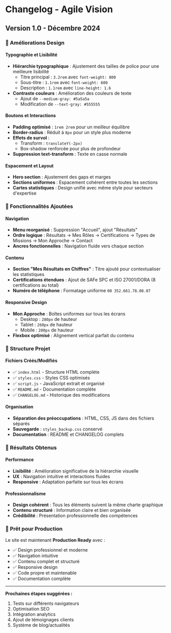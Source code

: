 # Changelog - Agile Vision

## Version 1.0 - Décembre 2024

### 🎨 Améliorations Design

#### Typographie et Lisibilité
- **Hiérarchie typographique** : Ajustement des tailles de police pour une meilleure lisibilité
  - Titre principal : `3.2rem` avec `font-weight: 800`
  - Sous-titre : `1.1rem` avec `font-weight: 600`
  - Description : `1.1rem` avec `line-height: 1.6`
- **Contraste couleurs** : Amélioration des couleurs de texte
  - Ajout de `--medium-gray: #5a5a5a`
  - Modification de `--text-gray: #555555`

#### Boutons et Interactions
- **Padding optimisé** : `1rem 2rem` pour un meilleur équilibre
- **Border-radius** : Réduit à `8px` pour un style plus moderne
- **Effets de survol** : 
  - Transform : `translateY(-2px)`
  - Box-shadow renforcée pour plus de profondeur
- **Suppression text-transform** : Texte en casse normale

#### Espacement et Layout
- **Hero section** : Ajustement des gaps et marges
- **Sections uniformes** : Espacement cohérent entre toutes les sections
- **Cartes statistiques** : Design unifié avec même style pour secteurs d'expertise

### 🔧 Fonctionnalités Ajoutées

#### Navigation
- **Menu reorganisé** : Suppression "Accueil", ajout "Résultats"
- **Ordre logique** : Résultats → Mes Rôles → Certifications → Types de Missions → Mon Approche → Contact
- **Ancres fonctionnelles** : Navigation fluide vers chaque section

#### Contenu
- **Section "Mes Résultats en Chiffres"** : Titre ajouté pour contextualiser les statistiques
- **Certifications étendues** : Ajout de SAFe SPC et ISO 27001/DORA (8 certifications au total)
- **Numéro de téléphone** : Formatage uniforme `00 352.661.78.08.07`

#### Responsive Design
- **Mon Approche** : Boîtes uniformes sur tous les écrans
  - Desktop : `280px` de hauteur
  - Tablet : `260px` de hauteur  
  - Mobile : `200px` de hauteur
- **Flexbox optimisé** : Alignement vertical parfait du contenu

### 📁 Structure Projet

#### Fichiers Créés/Modifiés
- ✅ `index.html` - Structure HTML complète
- ✅ `styles.css` - Styles CSS optimisés
- ✅ `script.js` - JavaScript extrait et organisé
- ✅ `README.md` - Documentation complète
- ✅ `CHANGELOG.md` - Historique des modifications

#### Organisation
- **Séparation des préoccupations** : HTML, CSS, JS dans des fichiers séparés
- **Sauvegarde** : `styles_backup.css` conservé
- **Documentation** : README et CHANGELOG complets

### 🎯 Résultats Obtenus

#### Performance
- **Lisibilité** : Amélioration significative de la hiérarchie visuelle
- **UX** : Navigation intuitive et interactions fluides
- **Responsive** : Adaptation parfaite sur tous les écrans

#### Professionnalisme
- **Design cohérent** : Tous les éléments suivent la même charte graphique
- **Contenu structuré** : Information claire et bien organisée
- **Crédibilité** : Présentation professionnelle des compétences

### 🚀 Prêt pour Production

Le site est maintenant **Production Ready** avec :
- ✅ Design professionnel et moderne
- ✅ Navigation intuitive
- ✅ Contenu complet et structuré
- ✅ Responsive design
- ✅ Code propre et maintenable
- ✅ Documentation complète

---

**Prochaines étapes suggérées :**
1. Tests sur différents navigateurs
2. Optimisation SEO
3. Intégration analytics
4. Ajout de témoignages clients
5. Système de blog/actualités 
